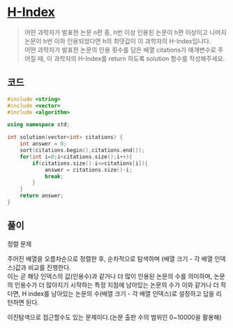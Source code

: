 # [H-Index](https://school.programmers.co.kr/learn/courses/30/lessons/42747)

> 어떤 과학자가 발표한 논문 n편 중, h번 이상 인용된 논문이 h편 이상이고 나머지 논문이 h번 이하 인용되었다면 h의 최댓값이 이 과학자의 H-Index입니다.  
> 어떤 과학자가 발표한 논문의 인용 횟수를 담은 배열 citations가 매개변수로 주어질 때, 이 과학자의 H-Index를 return 하도록 solution 함수를 작성해주세요.

## 코드

```c++
#include <string>
#include <vector>
#include <algorithm>

using namespace std;

int solution(vector<int> citations) {
    int answer = 0;
    sort(citations.begin(),citations.end());
    for(int i=0;i<citations.size();i++){
        if(citations.size()-i<=citations[i]){
            answer = citations.size()-i;
            break;
        }
    }
    return answer;
}
```

## 풀이

정렬 문제

주어진 배열을 오름차순으로 정렬한 후, 순차적으로 탐색하며 (배열 크기 - 각 배열 인덱스)값과 비교를 진행한다.  
이는 곧 해당 인덱스의 값(인용수)과 같거나 더 많이 인용된 논문의 수를 의미하며, 논문의 인용수가 더 많아지기 시작하는 특정 지점에 남아있는 논문의 수가 이와 같거나 더 작다면, H index를 남아있는 논문의 수(배열 크기 - 각 배열 인덱스)로 설정하고 답을 리턴하면 된다.

이진탐색으로 접근할수도 있는 문제이다.(논문 출판 수의 범위인 0~10000을 활용해)
